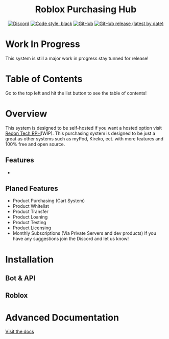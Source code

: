 <h1 align="center">Roblox Purchasing Hub</h1>

<div align="center">
  
  [![Discord](https://img.shields.io/discord/536555061510144020?label=discord&logo=discord&style=for-the-badge)](https://discord.gg/Eb384Xw)
  [![Code style: black](https://img.shields.io/badge/code%20style-black-000000.svg?style=for-the-badge)](https://github.com/psf/black)
  [![GitHub](https://img.shields.io/github/license/redon-tech/Roblox-Purchasing-Hub?style=for-the-badge)](https://mit-license.org/)
  [![GitHub release (latest by date)](https://img.shields.io/github/v/release/redon-tech/Roblox-Purchasing-Hub?style=for-the-badge)](https://github.com/Redon-Tech/Roblox-Purchasing-Hub/releases)
  
</div>

# Work In Progress

This system is still a major work in progress stay tunned for release!

# Table of Contents

Go to the top left and hit the list button to see the table of contents!

# Overview

This system is designed to be self-hosted if you want a hosted option visit [Redon Tech RPH]()(WIP).
This purchasing system is designed to be just a great as other systems such as myPod, Kireko, ect. with more features and 100% free and open source.

## Features

- 

## Planed Features

- Product Purchasing (Cart System)
- Product Whitelist
- Product Transfer
- Product Loaning
- Product Testing
- Product Licensing
- Monthly Subscriptions (Via Private Servers and dev products)
If you have any suggestions join the Discord and let us know!

# Installation

## Bot & API



## Roblox



# Advanced Documentation

[Visit the docs](https://redon-tech.github.io/RPH-Docs/)
